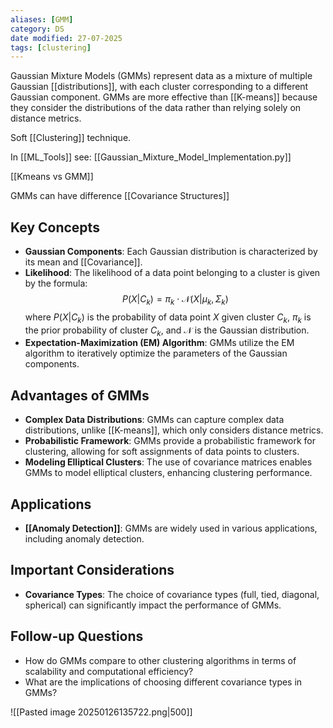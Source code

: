 ```yaml
---
aliases: [GMM]
category: DS
date modified: 27-07-2025
tags: [clustering]
---
```


Gaussian Mixture Models (GMMs) represent data as a mixture of multiple Gaussian [[distributions]], with each cluster corresponding to a different Gaussian component. GMMs are more effective than [[K-means]] because they consider the distributions of the data rather than relying solely on distance metrics.

Soft [[Clustering]] technique.

In [[ML_Tools]] see: [[Gaussian_Mixture_Model_Implementation.py]]

[[Kmeans vs GMM]]

GMMs can have difference [[Covariance Structures]]
## Key Concepts

- **Gaussian Components**: Each Gaussian distribution is characterized by its mean and [[Covariance]].
- **Likelihood**: The likelihood of a data point belonging to a cluster is given by the formula:
  $$
  P(X | C_k) = \pi_k \cdot \mathcal{N}(X | \mu_k, \Sigma_k)
  $$
  where $P(X | C_k)$ is the probability of data point $X$ given cluster $C_k$, $\pi_k$ is the prior probability of cluster $C_k$, and $\mathcal{N}$ is the Gaussian distribution.
- **Expectation-Maximization (EM) Algorithm**: GMMs utilize the EM algorithm to iteratively optimize the parameters of the Gaussian components.

## Advantages of GMMs

- **Complex Data Distributions**: GMMs can capture complex data distributions, unlike [[K-means]], which only considers distance metrics.
- **Probabilistic Framework**: GMMs provide a probabilistic framework for clustering, allowing for soft assignments of data points to clusters.
- **Modeling Elliptical Clusters**: The use of covariance matrices enables GMMs to model elliptical clusters, enhancing clustering performance.

## Applications

- **[[Anomaly Detection]]**: GMMs are widely used in various applications, including anomaly detection.

## Important Considerations

- **Covariance Types**: The choice of covariance types (full, tied, diagonal, spherical) can significantly impact the performance of GMMs.

## Follow-up Questions

- How do GMMs compare to other clustering algorithms in terms of scalability and computational efficiency?
- What are the implications of choosing different covariance types in GMMs?

![[Pasted image 20250126135722.png|500]]